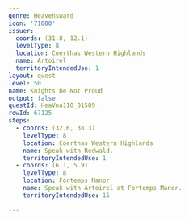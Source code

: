 ```yaml
---
genre: Heavensward
icon: '71000'
issuer:
  coords: (31.8, 12.1)
  levelType: 8
  location: Coerthas Western Highlands
  name: Artoirel
  territoryIntendedUse: 1
layout: quest
level: 50
name: Knights Be Not Proud
output: false
questId: HeaVna110_01589
rowId: 67125
steps:
  - coords: (32.6, 38.3)
    levelType: 8
    location: Coerthas Western Highlands
    name: Speak with Redwald.
    territoryIntendedUse: 1
  - coords: (6.1, 5.9)
    levelType: 8
    location: Fortemps Manor
    name: Speak with Artoirel at Fortemps Manor.
    territoryIntendedUse: 15

---
```

